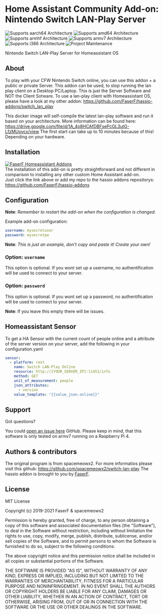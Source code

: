 # Home Assistant Community Add-on: Nintendo Switch LAN-Play Server
![Supports aarch64 Architecture][aarch64-shield] ![Supports amd64 Architecture][amd64-shield] ![Supports armhf Architecture][armhf-shield] ![Supports armv7 Architecture][armv7-shield] ![Supports i386 Architecture][i386-shield]
![Project Maintenance][maintenance-shield]

Nintendo Switch LAN-Play Server for Homeassistant OS

## About

To play with your CFW Nintendo Switch online, you can use this addon + a public or private Server. This addon can be used, to stop running the lan play client on a Desktop PC/Laptop. 
This is just the Server Software and NOT the Client Sotware. To use a lan-play client with Homeassistant OS, please have a look at my other addon: https://github.com/FaserF/hassio-addons/switch_lan_play

This docker image will self-compile the latest lan-play software and run it based on your architecture. More information can be found here: https://drive.google.com/file/d/1A_4o8HCAfDBFsePcGL3utG-LfzMUovcx/view
The first start can take up to 10 minutes because of this! Depending on your hardware.

## Installation

[![FaserF Homeassistant Addons](https://my.home-assistant.io/badges/supervisor_add_addon_repository.svg)](https://my.home-assistant.io/redirect/supervisor_add_addon_repository/?repository_url=https%3A%2F%2Fgithub.com%2FFaserF%2Fhassio-addons)
<br /> 
The installation of this add-on is pretty straightforward and not different in comparison to installing any other custom Home Assistant add-on.<br /> 
Just click the link above or add my repo to the hassio addons repositorys: https://github.com/FaserF/hassio-addons

## Configuration

**Note**: _Remember to restart the add-on when the configuration is changed._

Example add-on configuration:

```yaml
username: mysecretuser
password: mysecretpw
```

**Note**: _This is just an example, don't copy and paste it! Create your own!_

### Option: `username`

This option is optional. If you wont set up a username, no authentification will be used to connect to your server.

### Option: `password`

This option is optional. If you wont set up a password, no authentification will be used to connect to your server.

**Note**: If you leave this empty there will be issues.

## Homeassistant Sensor
To get a HA Sensor with the current count of people online and a attribute of the server version on your server, add the following in your configuration.yaml

```yaml
sensor:
  - platform: rest
    name: Switch LAN-Play Online
    resource: http://{YOUR_SERVER_IP}:11451/info
    method: GET
    unit_of_measurement: people
    json_attributes:
      - version
    value_template: "{{value_json.online}}"
```

## Support

Got questions?

You could [open an issue here][issue] GitHub.
Please keep in mind, that this software is only tested on armv7 running on a Raspberry Pi 4.

## Authors & contributors

The original program is from spacemeowx2. For more informatios please visit this github: https://github.com/spacemeowx2/switch-lan-play
The hassio addon is brought to you by [FaserF].

## License

MIT License

Copyright (c) 2019-2021 FaserF & spacemeowx2

Permission is hereby granted, free of charge, to any person obtaining a copy
of this software and associated documentation files (the "Software"), to deal
in the Software without restriction, including without limitation the rights
to use, copy, modify, merge, publish, distribute, sublicense, and/or sell
copies of the Software, and to permit persons to whom the Software is
furnished to do so, subject to the following conditions:

The above copyright notice and this permission notice shall be included in all
copies or substantial portions of the Software.

THE SOFTWARE IS PROVIDED "AS IS", WITHOUT WARRANTY OF ANY KIND, EXPRESS OR
IMPLIED, INCLUDING BUT NOT LIMITED TO THE WARRANTIES OF MERCHANTABILITY,
FITNESS FOR A PARTICULAR PURPOSE AND NONINFRINGEMENT. IN NO EVENT SHALL THE
AUTHORS OR COPYRIGHT HOLDERS BE LIABLE FOR ANY CLAIM, DAMAGES OR OTHER
LIABILITY, WHETHER IN AN ACTION OF CONTRACT, TORT OR OTHERWISE, ARISING FROM,
OUT OF OR IN CONNECTION WITH THE SOFTWARE OR THE USE OR OTHER DEALINGS IN THE
SOFTWARE.

[aarch64-shield]: https://img.shields.io/badge/aarch64-yes-green.svg
[amd64-shield]: https://img.shields.io/badge/amd64-yes-green.svg
[armhf-shield]: https://img.shields.io/badge/armhf-yes-green.svg
[armv7-shield]: https://img.shields.io/badge/armv7-yes-green.svg
[commits]: https://github.com/FaserF/hassio-addons/commits/master
[contributors]: https://github.com/FaserF/hassio-switch-lan-play/graphs/contributors
[FaserF]: https://github.com/FaserF/
[i386-shield]: https://img.shields.io/badge/i386-yes-green.svg
[issue]: https://github.com/FaserF/hassio-addons/issues
[repository]: https://github.com/FaserF/hassio-addons/switch_lan_play_server
[maintenance-shield]: https://img.shields.io/maintenance/yes/2021.svg

